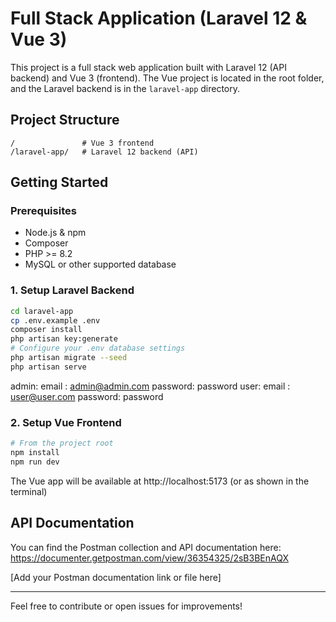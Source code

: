 # Full Stack Application (Laravel 12 & Vue 3)

This project is a full stack web application built with Laravel 12 (API backend) and Vue 3 (frontend). The Vue project is located in the root folder, and the Laravel backend is in the `laravel-app` directory.

## Project Structure

```
/               # Vue 3 frontend
/laravel-app/   # Laravel 12 backend (API)
```

## Getting Started

### Prerequisites

- Node.js & npm
- Composer
- PHP >= 8.2
- MySQL or other supported database

### 1. Setup Laravel Backend

```sh
cd laravel-app
cp .env.example .env
composer install
php artisan key:generate
# Configure your .env database settings
php artisan migrate --seed
php artisan serve
```

admin: 
email : admin@admin.com 
password: password
user: 
email : user@user.com 
password: password

### 2. Setup Vue Frontend

```sh
# From the project root
npm install
npm run dev
```

The Vue app will be available at http://localhost:5173 (or as shown in the terminal)

## API Documentation

You can find the Postman collection and API documentation here: https://documenter.getpostman.com/view/36354325/2sB3BEnAQX

[Add your Postman documentation link or file here]

---

Feel free to contribute or open issues for improvements!

